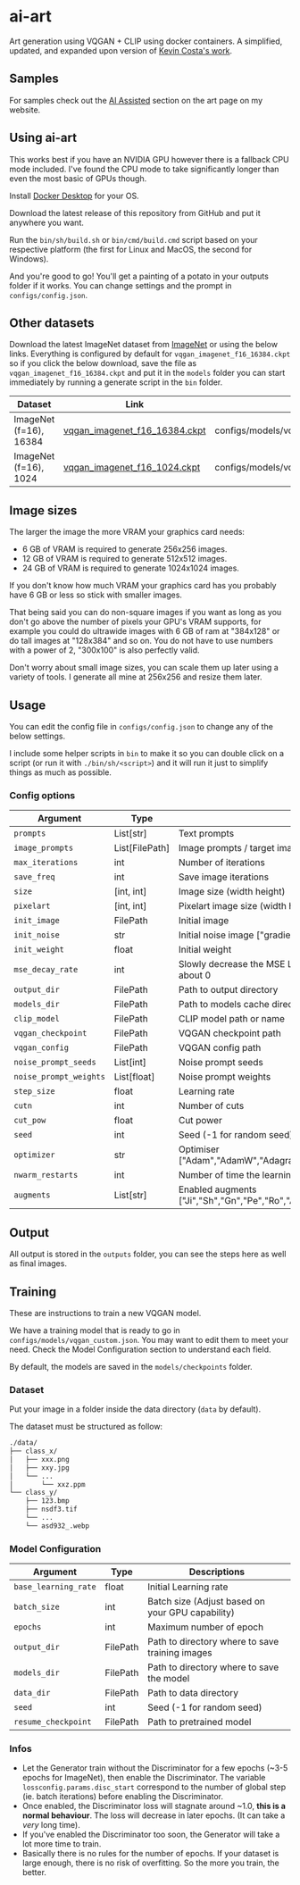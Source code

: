 # ai-art

Art generation using VQGAN + CLIP using docker containers. A simplified,
updated, and expanded upon version of
[Kevin Costa's work](https://github.com/kcosta42/VQGAN-CLIP-Docker).


## Samples

For samples check out the [AI Assisted](https://isaacbythewood.com/art) section
on the art page on my website.


## Using ai-art

This works best if you have an NVIDIA GPU however there is a fallback CPU mode
included. I've found the CPU mode to take significantly longer than even the
most basic of GPUs though.

Install [Docker Desktop](https://www.docker.com/products/docker-desktop/) for
your OS.

Download the latest release of this repository from GitHub and put it anywhere
you want.

Run the `bin/sh/build.sh` or `bin/cmd/build.cmd` script based on your respective
platform (the first for Linux and MacOS, the second for Windows).

And you're good to go! You'll get a painting of a potato in your outputs folder
if it works. You can change settings and the prompt in `configs/config.json`.


## Other datasets

Download the latest ImageNet dataset from [ImageNet](http://image-net.org/) or
using the below links. Everything is configured by default for
`vqgan_imagenet_f16_16384.ckpt` so if you click the below download, save the
file as `vqgan_imagenet_f16_16384.ckpt` and put it in the `models` folder you
can start immediately by running a generate script in the `bin` folder.

<table>
  <thead>
    <tr>
      <th>Dataset</th>
      <th>Link</th>
      <th>Config</th>
    </tr>
  </thead>
  <tbody>
    <tr>
      <td>ImageNet (f=16), 16384</td>
      <td><a href="https://heibox.uni-heidelberg.de/d/a7530b09fed84f80a887/files/?p=%2Fckpts%2Flast.ckpt&dl=1">vqgan_imagenet_f16_16384.ckpt</a></td>
      <td>configs/models/vqgan_imagenet_f16_16384.json</td>
    </tr>
    <tr>
      <td>ImageNet (f=16), 1024</td>
      <td><a href="https://heibox.uni-heidelberg.de/d/8088892a516d4e3baf92/files/?p=%2Fckpts%2Flast.ckpt&dl=1">vqgan_imagenet_f16_1024.ckpt</a></td>
      <td>configs/models/vqgan_imagenet_f16_1024.json</td>
    </tr>
  </tbody>
</table>


## Image sizes

The larger the image the more VRAM your graphics card needs:

- 6 GB of VRAM is required to generate 256x256 images.
- 12 GB of VRAM is required to generate 512x512 images.
- 24 GB of VRAM is required to generate 1024x1024 images.

If you don't know how much VRAM your graphics card has you probably have 6 GB
or less so stick with smaller images.

That being said you can do non-square images if you want as long as you don't
go above the number of pixels your GPU's VRAM supports, for example you could
do ultrawide images with 6 GB of ram at "384x128" or do tall images at "128x384"
and so on. You do not have to use numbers with a power of 2, "300x100" is also
perfectly valid.

Don't worry about small image sizes, you can scale them up later using a variety
of tools. I generate all mine at 256x256 and resize them later.


## Usage

You can edit the config file in `configs/config.json` to change any of the
below settings.

I include some helper scripts in `bin` to make it so you can double click on
a script (or run it with `./bin/sh/<script>`) and it will run it just to
simplify things as much as possible.


### Config options

| Argument               | Type           | Descriptions                                                                   |
|------------------------|----------------|--------------------------------------------------------------------------------|
| `prompts`              | List[str]      | Text prompts                                                                   |
| `image_prompts`        | List[FilePath] | Image prompts / target image path                                              |
| `max_iterations`       | int            | Number of iterations                                                           |
| `save_freq`            | int            | Save image iterations                                                          |
| `size`                 | [int, int]     | Image size (width height)                                                      |
| `pixelart`             | [int, int]     | Pixelart image size (width height) (Optional, remove option to disable)        |
| `init_image`           | FilePath       | Initial image                                                                  |
| `init_noise`           | str            | Initial noise image ["gradient","pixels","fractal"]                            |
| `init_weight`          | float          | Initial weight                                                                 |
| `mse_decay_rate`       | int            | Slowly decrease the MSE Loss each specified iterations until it reach about 0  |
| `output_dir`           | FilePath       | Path to output directory                                                       |
| `models_dir`           | FilePath       | Path to models cache directory                                                 |
| `clip_model`           | FilePath       | CLIP model path or name                                                        |
| `vqgan_checkpoint`     | FilePath       | VQGAN checkpoint path                                                          |
| `vqgan_config`         | FilePath       | VQGAN config path                                                              |
| `noise_prompt_seeds`   | List[int]      | Noise prompt seeds                                                             |
| `noise_prompt_weights` | List[float]    | Noise prompt weights                                                           |
| `step_size`            | float          | Learning rate                                                                  |
| `cutn`                 | int            | Number of cuts                                                                 |
| `cut_pow`              | float          | Cut power                                                                      |
| `seed`                 | int            | Seed (-1 for random seed)                                                      |
| `optimizer`            | str            | Optimiser ["Adam","AdamW","Adagrad","Adamax","DiffGrad","AdamP","RAdam"]       |
| `nwarm_restarts`       | int            | Number of time the learning rate is reseted (-1 to disable LR decay)           |
| `augments`             | List[str]      | Enabled augments ["Ji","Sh","Gn","Pe","Ro","Af","Et","Ts","Cr","Er","Re","Hf"] |


## Output

All output is stored in the `outputs` folder, you can see the steps here as well
as final images.


## Training

These are instructions to train a new VQGAN model.

We have a training model that is ready to go in `configs/models/vqgan_custom.json`.
You may want to edit them to meet your need. Check the Model Configuration
section to understand each field.

By default, the models are saved in the `models/checkpoints` folder.


### Dataset

Put your image in a folder inside the data directory (`data` by default).

The dataset must be structured as follow:

```sh
./data/
├── class_x/
│   ├── xxx.png
│   ├── xxy.jpg
│   └── ...
│       └── xxz.ppm
└── class_y/
    ├── 123.bmp
    ├── nsdf3.tif
    └── ...
    └── asd932_.webp
```


### Model Configuration

| Argument             | Type     | Descriptions                                     |
|----------------------|----------|--------------------------------------------------|
| `base_learning_rate` | float    | Initial Learning rate                            |
| `batch_size`         | int      | Batch size (Adjust based on your GPU capability) |
| `epochs`             | int      | Maximum number of epoch                          |
| `output_dir`         | FilePath | Path to directory where to save training images  |
| `models_dir`         | FilePath | Path to directory where to save the model        |
| `data_dir`           | FilePath | Path to data directory                           |
| `seed`               | int      | Seed (-1 for random seed)                        |
| `resume_checkpoint`  | FilePath | Path to pretrained model                         |


### Infos

- Let the Generator train without the Discriminator for a few epochs
  (~3-5 epochs for ImageNet), then enable the Discriminator. The variable
  `lossconfig.params.disc_start` correspond to the number of global step
  (ie. batch iterations) before enabling the Discriminator.
- Once enabled, the Discriminator loss will stagnate around ~1.0,
  __this is a normal behaviour__. The loss will decrease in later epochs.
  (It can take a _very_ long time).
- If you've enabled the Discriminator too soon, the Generator will take a lot
  more time to train.
- Basically there is no rules for the number of epochs. If your dataset is large
  enough, there is no risk of overfitting. So the more you train, the better.
